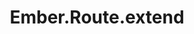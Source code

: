 ---
title: Ember.Route.extend
template: topic.jade
tags: [ 'router', 'route' ]
arguments:
    mixins:
        required: false
    "{}":
        required: false
        open: true
---